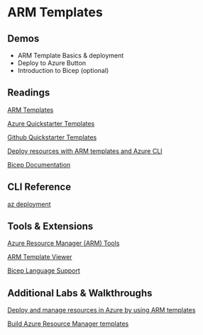 # ARM Templates

## Demos

- ARM Template Basics & deployment
- Deploy to Azure Button
- Introduction to Bicep (optional)

## Readings

[ARM Templates](https://docs.microsoft.com/en-us/azure/azure-resource-manager/templates/overview)

[Azure Quickstarter Templates](https://azure.microsoft.com/en-us/resources/templates/)

[Github Quickstarter Templates](https://github.com/Azure/azure-quickstart-templates)

[Deploy resources with ARM templates and Azure CLI](https://docs.microsoft.com/en-us/azure/azure-resource-manager/templates/deploy-cli)

[Bicep Documentation](https://docs.microsoft.com/en-us/azure/azure-resource-manager/bicep/)

## CLI Reference

[az deployment](https://docs.microsoft.com/en-us/cli/azure/deployment?view=azure-cli-latest)

## Tools & Extensions

[Azure Resource Manager (ARM) Tools](https://marketplace.visualstudio.com/items?itemName=msazurermtools.azurerm-vscode-tools)

[ARM Template Viewer](https://marketplace.visualstudio.com/items?itemName=bencoleman.armview)

[Bicep Language Support](https://docs.microsoft.com/en-us/azure/azure-resource-manager/bicep/)

## Additional Labs & Walkthroughs

[Deploy and manage resources in Azure by using ARM templates](https://docs.microsoft.com/en-us/learn/paths/deploy-manage-resource-manager-templates/)

[Build Azure Resource Manager templates](https://docs.microsoft.com/en-us/learn/modules/build-azure-vm-templates/)